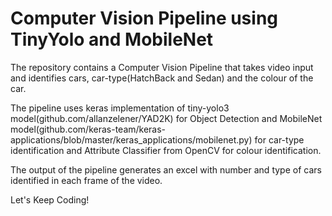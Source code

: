 # Computer Vision Pipeline using TinyYolo and MobileNet

The repository contains a Computer Vision Pipeline that takes video input and identifies cars, car-type(HatchBack and Sedan) and the colour of the car.

The pipeline uses keras implementation of tiny-yolo3 model(github.com/allanzelener/YAD2K) for Object Detection and MobileNet model(github.com/keras-team/keras-applications/blob/master/keras_applications/mobilenet.py) for car-type identification and Attribute Classifier from OpenCV for colour identification.

The output of the pipeline generates an excel with number and type of cars identified in each frame of the video.

Let's Keep Coding!

